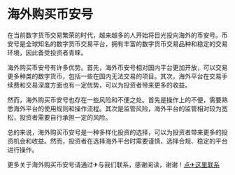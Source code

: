# 海外购买币安号

在当前数字货币交易繁荣的时代，越来越多的人开始将目光投向海外的币安号。币安号是全球知名的数字货币交易平台，拥有丰富的数字货币交易品种和稳定的交易环境，因此备受投资者青睐。

海外购买币安号有许多优势。首先，海外币安号相对国内平台更加开放，可以交易更多种类的数字货币，包括一些在国内无法交易的项目。其次，海外平台在交易手续费和交易深度方面也有一定优势，可以为投资者带来更多的收益。

然而，海外购买币安号也存在一些风险和不便之处。首先是操作上的不便，需要熟悉海外平台的使用规则和操作流程。其次是监管风险，海外平台的监管相对较为宽松，投资者需要自行承担一定的风险。

总的来说，海外购买币安号是一种多样化投资的选择，可以为投资者带来更多的投资机会和收益。然而，投资者在选择海外平台时需要谨慎，选择合规、稳定的平台进行操作。

更多关于海外购买币安号请通过✈与我们联系，感谢阅读，谢谢！[点✈这里联系](https://gg.k02.cc)
